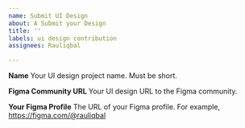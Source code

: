 ```yaml
---
name: Submit UI Design
about: A Submit your Design
title: ''
labels: ui design contribution
assignees: Rauliqbal

---
```


**Name**
Your UI design project name. Must be short.

**Figma Community URL**
Your UI design URL to the Figma community.

**Your Figma Profile**
The URL of your Figma profile. For example, https://figma.com/@rauliqbal
